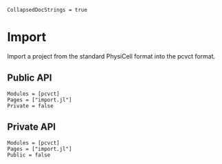 ```@meta
CollapsedDocStrings = true
```

# Import

Import a project from the standard PhysiCell format into the pcvct format.

## Public API
```@autodocs
Modules = [pcvct]
Pages = ["import.jl"]
Private = false
```

## Private API
```@autodocs
Modules = [pcvct]
Pages = ["import.jl"]
Public = false
```